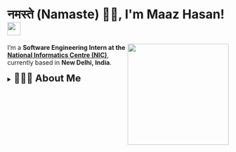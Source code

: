 # नमस्ते (Namaste) 🙏🏻, I'm Maaz Hasan!  <img src="https://media.giphy.com/media/v1.Y2lkPTc5MGI3NjExdTRobGs1NDVkeGwxc2xmcXQxMGs2YWlneXdoNnBkeGdndHIzY3hmNCZlcD12MV9zdGlja2Vyc19zZWFyY2gmY3Q9cw/IdyAQJVN2kVPNUrojM/giphy.gif" width="30"/>

<img align='right' src="https://media.giphy.com/media/v1.Y2lkPTc5MGI3NjExazI0djRvbzU5ZTk0MHlmbWlidjEzcjd0ZzRlcW9kc3QxNGxoYTZ2MSZlcD12MV9zdGlja2Vyc19zZWFyY2gmY3Q9cw/Jqy5D7DFs0i5EPkWfV/giphy.gif" width="230"/>

I’m a **Software Engineering Intern at the [National Informatics Centre (NIC)](https://www.nic.gov.in/)**, currently based in **New Delhi, India**.  


<details>

<summary><b style="font-size:22px">👨🏻‍💻 About Me </b></summary> 
<br/> 
<ul> 
<li>🚀 I build modern, scalable ML & computer vision systems with <b>Python</b>, <b>PyTorch</b>, and <b>OpenCV</b></li> 
<li>💡 I enjoy creating practical ML solutions <br>(computer vision, reinforcement learning)</br> and full-stack prototypes that make research usable.</li> 
<li>💼 Currently a <b>Software Engineering Intern</b> at the <b>National Informatics Centre (NIC)</b> — based in <b>New Delhi, India</b>; worked on API design, system architecture, and ML workflows.</li>
<li>🌱 Currently exploring <b>Generative AI</b> and <b>Agentic AI</b></li> <li>🤝 Strong believer in <b>open-source collaboration</b> and building tools that solve real-world problems.</li> </ul>


---

<details>

<summary><b style="font-size:22px">🛠️ Technologies and Tools   </b></summary> 
<br/>
<p align="left">
  <a href="https://www.typescriptlang.org/" target="_blank"><img src="public/typescript.png" alt="TypeScript" width="40" height="40" /></a>
  <a href="https://reactjs.org/" target="_blank"><img src="public/react.png" alt="React" width="40" height="40"/></a>
  <a href="https://nextjs.org/" target="_blank"><img src="public/nextjs.png" alt="Next.js" width="40" height="40"/></a>
  <a href="https://developer.mozilla.org/docs/Web/JavaScript" target="_blank"><img src="public/javascript.png" alt="JavaScript" width="40" height="40"/></a>
  <a href="https://nodejs.org" target="_blank"><img src="public/nodejs.png" alt="Node.js" width="40" height="40"/></a>
  <a href="https://expressjs.com" target="_blank"><img src="public/expressjs.png" alt="Express.js" width="40" height="40"/></a>
  <a href="https://www.postgresql.org/" target="_blank"><img src="public/postgresql.png" alt="PostgreSQL" width="40" height="40"/></a>
  <a href="https://www.prisma.io/" target="_blank"><img src="public/prismaorm.png" alt="Prisma ORM" width="40" height="40"/></a>
  <a href="https://tailwindcss.com/" target="_blank"><img src="public/tailwindcss.png" alt="Tailwind CSS" width="40" height="40"/></a>
  <a href="https://www.mongodb.com/" target="_blank"><img src="public/mongodb.png" alt="MongoDB" width="40" height="40"/></a>
  <a href="https://www.python.org/" target="_blank"><img src="public/python.png" alt="Python" width="40" height="40"/></a>
  <a href="https://www.postman.com/" target="_blank"><img src="public/postman.png" alt="Postman" width="40" height="40"/></a>
  <a href="https://git-scm.com/" target="_blank"><img src="public/git.png" alt="Git" width="40" height="40"/></a>
  <a href="https://scikit-learn.org/stable/" target="_blank"><img src="public/scikit-learn.png" alt="scikit-learn" width="40" height="40"/></a>
  <a href="https://developer.mozilla.org/docs/Web/HTML" target="_blank"><img src="public/html5.png" alt="HTML5" width="40" height="40"/></a>
  <a href="https://developer.mozilla.org/docs/Web/CSS" target="_blank"><img src="public/css3.png" alt="CSS3" width="40" height="40"/></a>
  <a href="https://webpack.js.org/" target="_blank"><img src="public/webpack.png" alt="Webpack" width="40" height="40"/></a>
</p>
</details>

---

<details>

<summary><b style="font-size:22px">📌 Featured Projects</b></summary> 
<br/>

- 🔹 [**Networq**](https://github.com/devratdave/networq) | [🌐 Live Demo](https://networq-five.vercel.app/)  
   A **professional networking platform** built with **Next.js App Router, PostgreSQL, and Prisma**.  
   Features include authentication with **Clerk**, file uploads, server actions, caching, optimistic UI updates, and modern UI with **Tailwind + Shadcn UI**.  

- 🔹 [**ChatR**](https://github.com/devratdave/ChatR) | [🌐 Live Demo](https://chatr-f1yp.onrender.com/)  
   A **full-stack chat and video calling app** with real-time messaging, group/1-on-1 video calls, screen sharing, and JWT-based authentication.  
   Powered by **React, Express, MongoDB, TailwindCSS, Zustand, and Stream APIs**. Built for scalability with error handling and global state management.  

- 🔹 [**Portfolio Website**](https://portfolio-topaz-tau-21.vercel.app/)  
   My personal portfolio built with **Next.js** and **Tailwind CSS**, showcasing my projects, skills, and journey.  

</details>

---

## ⚡ Connect via Terminal  

```bash
npx devratdave
```
👉 Find the CLI here: **[npx devratdave](https://github.com/devratdave/business-card)**

## 🌐 Connect with me

[![Twitter Follow](https://img.shields.io/twitter/follow/misteranmol?label=Follow)](https://x.com/intent/follow?screen_name=dave_devrat)
[![Linkedln](https://img.shields.io/badge/LinkedIn-0077B5?style=flat-square&logo=linkedin&logoColor=white)](https://www.linkedin.com/in/devratdave/)
![GitHub followers](https://shields.io/github/followers/devratdave?label=Follow&style=social)
[![website](https://img.shields.io/badge/Portfolio-%23009688.svg?&style=flat-square&logo=Google-Chrome&logoColor=white&link=https://portfolio-topaz-tau-21.vercel.app/)](https://portfolio-topaz-tau-21.vercel.app/)

<!-- ![Devrat's GitHub stats](https://github-readme-stats.vercel.app/api?username=devratdave&show_icons=true&theme=radical) -->
